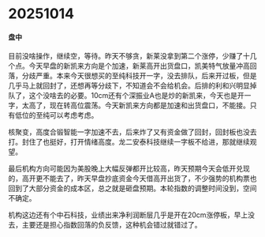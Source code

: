 # 20251014

#### 盘中

目前没啥操作，继续空，等待。昨天不够贪，新莱没拿到第二个涨停，少赚了十几个点。今天早盘的新凯来方向是个加速，新莱高开出货盘口，凯美特气放量冲高回落，分歧严重。本来今天很想买的至纯科技开一字，没去排队，后来开过板，但是几乎马上就回封了，还想再等分歧下，不知道会不会给机会。后排的利和兴明显掉队了，这个没啥去的必要。10cm还有个深振业A也是炒的新凯来，今天也是开一字，太高了，现在转高位震荡。今天新凯来方向都是加速和出货盘口，不能接。只有低位的至纯可以考虑考虑。

核聚变，高度合锻智能一字加速不去，后来炸了又有资金做了回封，回封板也没去打。封住了也挺好，打开情绪高度。龙二安泰科技继续一字板不给进，那就继续观望。

最后机构方向可能因为美股晚上大幅反弹都开比较高，昨天预期今天会低开兑现的，高开更不能去了，昨天早盘抄底资金今天借高开出货了，不少强势的机构票也回到了大部分资金的成本区，总之就是砸盘预期。本轮指数的调整时间没到，空间不确定。

机构这边还有个中石科技，业绩出来净利润断层几乎是开在20cm涨停板，早上没去，主要还是担心指数回落的负反馈，这种机会错过就错过了。
